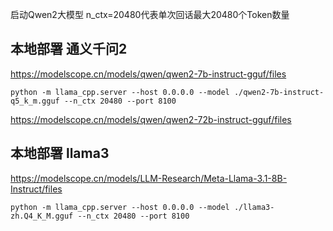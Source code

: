 启动Qwen2大模型
n_ctx=20480代表单次回话最大20480个Token数量

## 本地部署 通义千问2

https://modelscope.cn/models/qwen/qwen2-7b-instruct-gguf/files

```
python -m llama_cpp.server --host 0.0.0.0 --model ./qwen2-7b-instruct-q5_k_m.gguf --n_ctx 20480 --port 8100
```
https://modelscope.cn/models/qwen/qwen2-72b-instruct-gguf/files


## 本地部署 llama3

https://modelscope.cn/models/LLM-Research/Meta-Llama-3.1-8B-Instruct/files
```
python -m llama_cpp.server --host 0.0.0.0 --model ./llama3-zh.Q4_K_M.gguf --n_ctx 20480 --port 8100
```
